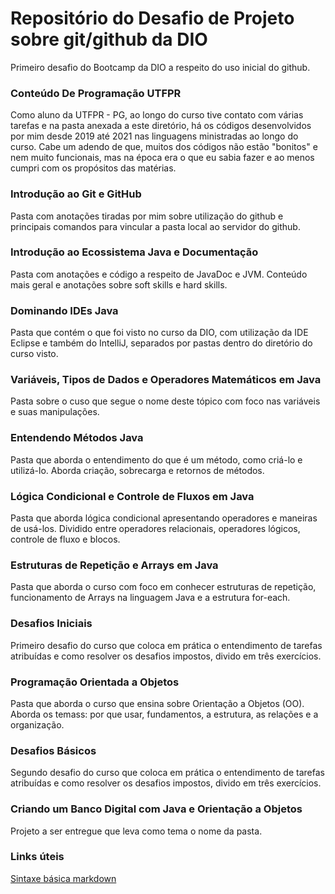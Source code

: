 # Repositório do Desafio de Projeto sobre git/github da DIO
 Primeiro desafio do Bootcamp da DIO a respeito do uso inicial do github.

### Conteúdo De Programação UTFPR

Como aluno da UTFPR - PG, ao longo do curso tive contato com várias tarefas e na pasta anexada a este diretório, há os códigos desenvolvidos por mim desde 2019 até 2021 nas linguagens ministradas ao longo do curso. Cabe um adendo de que, muitos dos códigos não estão "bonitos" e nem muito funcionais, mas na época era o que eu sabia fazer e ao menos cumpri com os propósitos das matérias.

### Introdução ao Git e GitHub

Pasta com anotações tiradas por mim sobre utilização do github e principais comandos para vincular a pasta local ao servidor do github.

### Introdução ao Ecossistema Java e Documentação

Pasta com anotações e código a respeito de JavaDoc e JVM. Conteúdo mais geral e anotações sobre soft skills e hard skills.

### Dominando IDEs Java

Pasta que contém o que foi visto no curso da DIO, com utilização da IDE Eclipse e também do IntelliJ, separados por pastas dentro do diretório do curso visto.

### Variáveis, Tipos de Dados e Operadores Matemáticos em Java

Pasta sobre o cuso que segue o nome deste tópico com foco nas variáveis e suas manipulações.

### Entendendo Métodos Java

Pasta que aborda o entendimento do que é um método, como criá-lo e utilizá-lo. Aborda criação, sobrecarga e retornos de métodos.

### Lógica Condicional e Controle de Fluxos em Java

Pasta que aborda lógica condicional apresentando operadores e maneiras de usá-los. Dividido entre operadores relacionais, operadores lógicos, controle de fluxo e blocos.

### Estruturas de Repetição e Arrays em Java

Pasta que aborda o curso com foco em conhecer estruturas de repetição, funcionamento de Arrays na linguagem Java e a estrutura for-each.

### Desafios Iniciais

Primeiro desafio do curso que coloca em prática o entendimento de tarefas atribuídas e como resolver os desafios impostos, divido em três exercícios.

### Programação Orientada a Objetos

Pasta que aborda o curso que ensina sobre Orientação a Objetos (OO). Aborda os temass: por que usar, fundamentos, a estrutura, as relações e a organização.

### Desafios Básicos

Segundo desafio do curso que coloca em prática o entendimento de tarefas atribuídas e como resolver os desafios impostos, divido em três exercícios.

### Criando um Banco Digital com Java e Orientação a Objetos

Projeto a ser entregue que leva como tema o nome da pasta.



### Links úteis

 [Sintaxe básica markdown](https://www.markdownguide.org/basic-syntax/)
